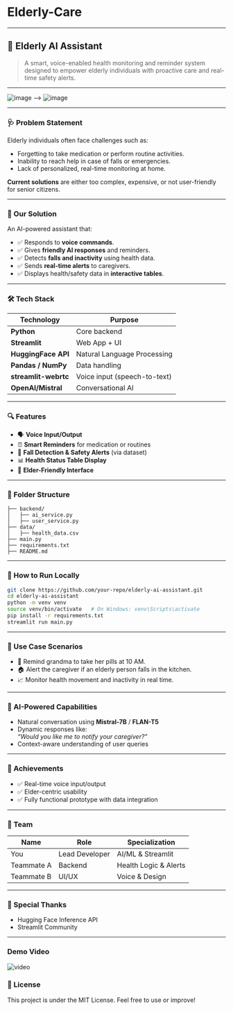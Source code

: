 # Elderly-Care

---

## 🧠 Elderly AI Assistant

> A smart, voice-enabled health monitoring and reminder system designed to empower elderly individuals with proactive care and real-time safety alerts.

---
![image](https://github.com/user-attachments/assets/eaa7b6c7-0300-43ea-8d66-f17ee1936374) -->
![image](https://github.com/user-attachments/assets/137a9302-b3f4-4e2c-a5ae-9a4ad8d4aaf2)



---

### 🩺 Problem Statement

Elderly individuals often face challenges such as:
- Forgetting to take medication or perform routine activities.
- Inability to reach help in case of falls or emergencies.
- Lack of personalized, real-time monitoring at home.

**Current solutions** are either too complex, expensive, or not user-friendly for senior citizens.

---

### 🌟 Our Solution

An AI-powered assistant that:
- ✅ Responds to **voice commands**.
- ✅ Gives **friendly AI responses** and reminders.
- ✅ Detects **falls and inactivity** using health data.
- ✅ Sends **real-time alerts** to caregivers.
- ✅ Displays health/safety data in **interactive tables**.

---

### 🛠️ Tech Stack

| Technology        | Purpose                          |
|-------------------|----------------------------------|
| **Python**        | Core backend                     |
| **Streamlit**     | Web App + UI                     |
| **HuggingFace API** | Natural Language Processing   |
| **Pandas / NumPy**| Data handling                    |
| **streamlit-webrtc** | Voice input (speech-to-text) |
| **OpenAI/Mistral** | Conversational AI               |

---

### 🔍 Features

- 🗣️ **Voice Input/Output**  
- ⏰ **Smart Reminders** for medication or routines  
- 🛑 **Fall Detection & Safety Alerts** (via dataset)  
- 📊 **Health Status Table Display**  
- 🧓 **Elder-Friendly Interface**  

---

### 📂 Folder Structure

```
├── backend/
│   ├── ai_service.py
│   ├── user_service.py
├── data/
│   ├── health_data.csv
├── main.py
├── requirements.txt
├── README.md
```

---

### 🧪 How to Run Locally

```bash
git clone https://github.com/your-repo/elderly-ai-assistant.git
cd elderly-ai-assistant
python -m venv venv
source venv/bin/activate   # On Windows: venv\Scripts\activate
pip install -r requirements.txt
streamlit run main.py
```

---

### 🎯 Use Case Scenarios

- 👵 Remind grandma to take her pills at 10 AM.
- 🏠 Alert the caregiver if an elderly person falls in the kitchen.
- 📈 Monitor health movement and inactivity in real time.

---

### 🧠 AI-Powered Capabilities

- Natural conversation using **Mistral-7B** / **FLAN-T5**
- Dynamic responses like:  
  _“Would you like me to notify your caregiver?”_  
- Context-aware understanding of user queries

---

### 🏅 Achievements

- ✅ Real-time voice input/output
- ✅ Elder-centric usability
- ✅ Fully functional prototype with data integration

---

### 🤝 Team

| Name | Role | Specialization |
|------|------|----------------|
| You | Lead Developer | AI/ML & Streamlit |
| Teammate A | Backend | Health Logic & Alerts |
| Teammate B | UI/UX | Voice & Design  | Data Science | Health Data Analysis |

---

### 🙌 Special Thanks

- Hugging Face Inference API  
- Streamlit Community 

---
### Demo Video
  ![video](https://youtu.be/gAc2lLf4XGI)

### 📜 License

This project is under the MIT License. Feel free to use or improve!


